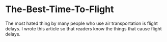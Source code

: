 # The-Best-Time-To-Flight
The most hated thing by many people who use air transportation is flight delays. I wrote this article so that readers know the things that cause flight delays.
